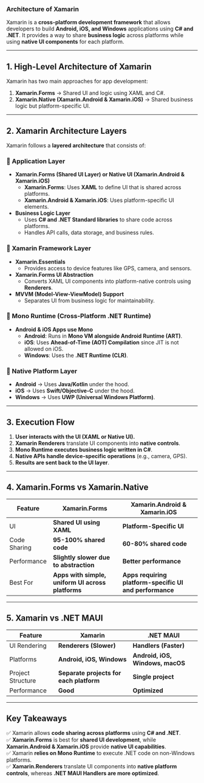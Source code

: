 ### **Architecture of Xamarin**  
Xamarin is a **cross-platform development framework** that allows developers to build **Android, iOS, and Windows** applications using **C# and .NET**. It provides a way to share **business logic** across platforms while using **native UI components** for each platform.

---

## **1. High-Level Architecture of Xamarin**
Xamarin has two main approaches for app development:

1. **Xamarin.Forms** → Shared UI and logic using XAML and C#.  
2. **Xamarin.Native (Xamarin.Android & Xamarin.iOS)** → Shared business logic but platform-specific UI.

---

## **2. Xamarin Architecture Layers**
Xamarin follows a **layered architecture** that consists of:

### **🔷 Application Layer**
- **Xamarin.Forms (Shared UI Layer) or Native UI (Xamarin.Android & Xamarin.iOS)**  
  - **Xamarin.Forms**: Uses **XAML** to define UI that is shared across platforms.  
  - **Xamarin.Android & Xamarin.iOS**: Uses platform-specific UI elements.
- **Business Logic Layer**  
  - Uses **C# and .NET Standard libraries** to share code across platforms.
  - Handles API calls, data storage, and business rules.

### **🔶 Xamarin Framework Layer**
- **Xamarin.Essentials**  
  - Provides access to device features like GPS, camera, and sensors.
- **Xamarin.Forms UI Abstraction**  
  - Converts XAML UI components into platform-native controls using **Renderers**.
- **MVVM (Model-View-ViewModel) Support**  
  - Separates UI from business logic for maintainability.

### **🔷 Mono Runtime (Cross-Platform .NET Runtime)**
- **Android & iOS Apps use Mono**  
  - **Android**: Runs in **Mono VM alongside Android Runtime (ART)**.  
  - **iOS**: Uses **Ahead-of-Time (AOT) Compilation** since JIT is not allowed on iOS.  
  - **Windows**: Uses the **.NET Runtime (CLR)**.

### **🔶 Native Platform Layer**
- **Android** → Uses **Java/Kotlin** under the hood.  
- **iOS** → Uses **Swift/Objective-C** under the hood.  
- **Windows** → Uses **UWP (Universal Windows Platform)**.

---

## **3. Execution Flow**
1. **User interacts with the UI (XAML or Native UI).**
2. **Xamarin Renderers** translate UI components into **native controls**.
3. **Mono Runtime executes business logic written in C#**.
4. **Native APIs handle device-specific operations** (e.g., camera, GPS).
5. **Results are sent back to the UI layer**.

---

## **4. Xamarin.Forms vs Xamarin.Native**
| Feature | Xamarin.Forms | Xamarin.Android & Xamarin.iOS |
|---------|--------------|-----------------------------|
| UI | **Shared UI using XAML** | **Platform-Specific UI** |
| Code Sharing | **95-100% shared code** | **60-80% shared code** |
| Performance | **Slightly slower due to abstraction** | **Better performance** |
| Best For | **Apps with simple, uniform UI across platforms** | **Apps requiring platform-specific UI and performance** |

---

## **5. Xamarin vs .NET MAUI**
| Feature | Xamarin | .NET MAUI |
|---------|---------|----------|
| UI Rendering | **Renderers (Slower)** | **Handlers (Faster)** |
| Platforms | **Android, iOS, Windows** | **Android, iOS, Windows, macOS** |
| Project Structure | **Separate projects for each platform** | **Single project** |
| Performance | **Good** | **Optimized** |

---

## **Key Takeaways**
✅ Xamarin allows **code sharing across platforms** using **C# and .NET**.  
✅ **Xamarin.Forms** is best for **shared UI development**, while **Xamarin.Android & Xamarin.iOS** provide **native UI capabilities**.  
✅ Xamarin **relies on Mono Runtime** to execute .NET code on non-Windows platforms.  
✅ **Xamarin.Renderers** translate UI components into **native platform controls**, whereas **.NET MAUI Handlers are more optimized**.  

